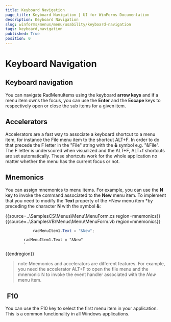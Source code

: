 ```yaml
---
title: Keyboard Navigation
page_title: Keyboard Navigation | UI for WinForms Documentation
description: Keyboard Navigation
slug: winforms/menus/menu/usability/keyboard-navigation
tags: keyboard,navigation
published: True
position: 0
---
```


# Keyboard Navigation



## Keyboard navigation

You can navigate RadMenuItems using the keyboard __arrow keys__ and if a menu item owns the focus, you can use the __Enter__ and the __Escape__ keys to respectively open or close the sub items for a given item. 

## Accelerators

Accelerators are a fast way to associate a keyboard shortcut to a menu item, for instance the File menu item to the shortcut ALT+F. In order to do that precede the F letter in the "File" string with the __&__ symbol e.g. "&File". The F letter is underscored when visualized and the ALT+F, ALT+f shortcuts are set automatically. These shortcuts work for the whole application no matter whether the menu has the current focus or not. 

## Mnemonics 

You can assign mnemonics to menu items. For example, you can use the __N__ key to invoke the command associated to the __New__ menu item. To implement that you need to modify the __Text__ property of the *New menu item *by preceding the character __N__ with the symbol __&__:

{{source=..\SamplesCS\Menus\Menu\MenuForm.cs region=mnemonics}} 
{{source=..\SamplesVB\Menus\Menu\MenuForm.vb region=mnemonics}} 

````C#
            radMenuItem1.Text = "&New";
````
````VB.NET
        radMenuItem1.Text = "&New"
        '
````

{{endregion}} 

>note Mnemonics and accelerators are different features. For example, you need the accelerator ALT+F to open the file menu and the mnemonic N to invoke the event handler associated with the *New* menu item.
>

##  F10

You can use the F10 key to select the first menu item in your application. This is a common functionality in all Windows applications.
